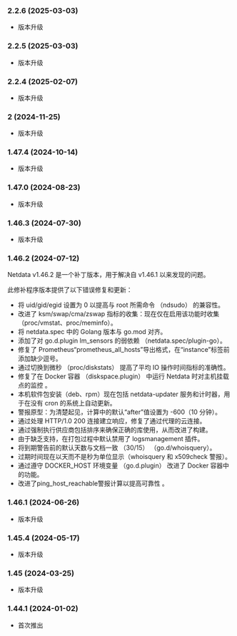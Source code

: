 ### 2.2.6 (2025-03-03)
- 版本升级
### 2.2.5 (2025-03-03)
- 版本升级
### 2.2.4 (2025-02-07)

- 版本升级

### 2 (2024-11-25)

- 版本升级


### 1.47.4 (2024-10-14)

- 版本升级

### 1.47.0 (2024-08-23)

- 版本升级

### 1.46.3 (2024-07-30)

- 版本升级

### 1.46.2 (2024-07-12)

Netdata v1.46.2 是一个补丁版本，用于解决自 v1.46.1 以来发现的问题。

此修补程序版本提供了以下错误修复和更新：

 - 将 uid/gid/egid 设置为 0 以提高与 root 所需命令 （ndsudo） 的兼容性。
 - 改进了 ksm/swap/cma/zswap 指标的收集：现在仅在启用该功能时收集（proc/vmstat、proc/meminfo）。
 - 将 netdata.spec 中的 Golang 版本与 go.mod  对齐。
 - 添加了对 go.d.plugin lm_sensors 的弱依赖 （netdata.spec/plugin-go）。
 - 修复了 Prometheus“prometheus_all_hosts”导出格式，在“instance”标签前添加缺少逗号。
 - 通过切换到微秒 （proc/diskstats） 提高了平均 IO 操作时间指标的准确性。
 - 修复了在 Docker 容器 （diskspace.plugin） 中运行 Netdata 时对主机挂载点的监控 。
 - 本机软件包安装（deb、rpm）现在包括 netdata-updater 服务和计时器，用于在没有 cron 的系统上自动更新。
 - 警报原型：为清楚起见，计算中的默认“after”值设置为 -600（10 分钟）。
 - 通过处理 HTTP/1.0 200 连接建立响应，修复了通过代理的云连接。
 - 通过强制执行供应商包括排序来确保正确的库使用，从而改进了构建。
 - 由于缺乏支持，在打包过程中默认禁用了 logsmanagement 插件。
 - 将到期警告前的默认天数与文档一致 （30/15） （go.d/whoisquery）。
 - 过期时间现在以天而不是秒为单位显示（whoisquery 和 x509check 警报）。
 - 通过遵守 DOCKER_HOST 环境变量 （go.d.plugin） 改进了 Docker 容器中的功能。
 - 改进了ping_host_reachable警报计算以提高可靠性 。

### 1.46.1 (2024-06-26)

- 版本升级

### 1.45.4 (2024-05-17)

- 版本升级

### 1.45 (2024-03-25)

- 版本升级

### 1.44.1 (2024-01-02)

- 首次推出
